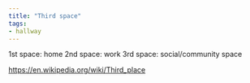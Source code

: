 ```yaml
---
title: "Third space"
tags: 
- hallway
---
```

1st space: home
2nd space: work
3rd space: social/community space

https://en.wikipedia.org/wiki/Third_place